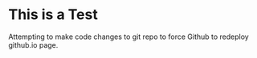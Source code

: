 # This is a Test

Attempting to make code changes to git repo to force Github to redeploy github.io page.
